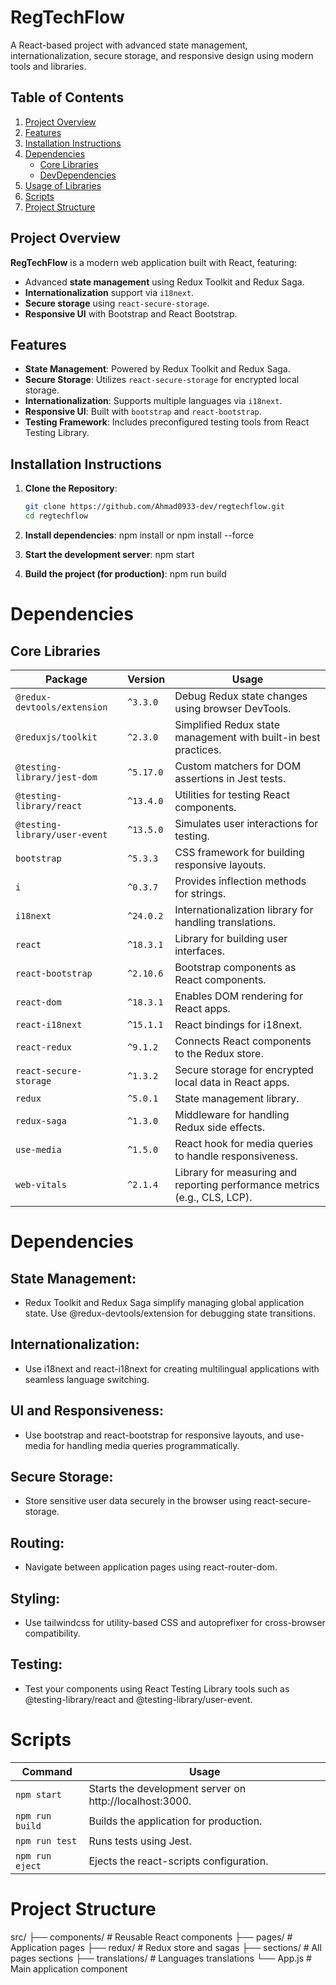 # **RegTechFlow**

A React-based project with advanced state management, internationalization, secure storage, and responsive design using modern tools and libraries.

## **Table of Contents**

1. [Project Overview](#project-overview)
2. [Features](#features)
3. [Installation Instructions](#installation-instructions)
4. [Dependencies](#dependencies)
   - [Core Libraries](#core-libraries)
   - [DevDependencies](#devdependencies)
5. [Usage of Libraries](#usage-of-libraries)
6. [Scripts](#scripts)
7. [Project Structure](#project-structure)

## **Project Overview**

**RegTechFlow** is a modern web application built with React, featuring:

- Advanced **state management** using Redux Toolkit and Redux Saga.
- **Internationalization** support via `i18next`.
- **Secure storage** using `react-secure-storage`.
- **Responsive UI** with Bootstrap and React Bootstrap.

## **Features**

- **State Management**: Powered by Redux Toolkit and Redux Saga.
- **Secure Storage**: Utilizes `react-secure-storage` for encrypted local storage.
- **Internationalization**: Supports multiple languages via `i18next`.
- **Responsive UI**: Built with `bootstrap` and `react-bootstrap`.
- **Testing Framework**: Includes preconfigured testing tools from React Testing Library.

## **Installation Instructions**

1. **Clone the Repository**:

   ```bash
   git clone https://github.com/Ahmad0933-dev/regtechflow.git
   cd regtechflow

   ```

2. **Install dependencies**:
   npm install or npm install --force

3. **Start the development server**:
   npm start

4. **Build the project (for production)**:
   npm run build

# **Dependencies**

## **Core Libraries**

| **Package**                   | **Version** | **Usage**                                                                 |
| ----------------------------- | ----------- | ------------------------------------------------------------------------- |
| `@redux-devtools/extension`   | `^3.3.0`    | Debug Redux state changes using browser DevTools.                         |
| `@reduxjs/toolkit`            | `^2.3.0`    | Simplified Redux state management with built-in best practices.           |
| `@testing-library/jest-dom`   | `^5.17.0`   | Custom matchers for DOM assertions in Jest tests.                         |
| `@testing-library/react`      | `^13.4.0`   | Utilities for testing React components.                                   |
| `@testing-library/user-event` | `^13.5.0`   | Simulates user interactions for testing.                                  |
| `bootstrap`                   | `^5.3.3`    | CSS framework for building responsive layouts.                            |
| `i`                           | `^0.3.7`    | Provides inflection methods for strings.                                  |
| `i18next`                     | `^24.0.2`   | Internationalization library for handling translations.                   |
| `react`                       | `^18.3.1`   | Library for building user interfaces.                                     |
| `react-bootstrap`             | `^2.10.6`   | Bootstrap components as React components.                                 |
| `react-dom`                   | `^18.3.1`   | Enables DOM rendering for React apps.                                     |
| `react-i18next`               | `^15.1.1`   | React bindings for i18next.                                               |
| `react-redux`                 | `^9.1.2`    | Connects React components to the Redux store.                             |
| `react-secure-storage`        | `^1.3.2`    | Secure storage for encrypted local data in React apps.                    |
| `redux`                       | `^5.0.1`    | State management library.                                                 |
| `redux-saga`                  | `^1.3.0`    | Middleware for handling Redux side effects.                               |
| `use-media`                   | `^1.5.0`    | React hook for media queries to handle responsiveness.                    |
| `web-vitals`                  | `^2.1.4`    | Library for measuring and reporting performance metrics (e.g., CLS, LCP). |

# **Dependencies**

## **State Management:**

- Redux Toolkit and Redux Saga simplify managing global application state. Use @redux-devtools/extension for debugging state transitions.

## **Internationalization:**

- Use i18next and react-i18next for creating multilingual applications with seamless language switching.

## **UI and Responsiveness:**

- Use bootstrap and react-bootstrap for responsive layouts, and use-media for handling media queries programmatically.

## **Secure Storage:**

- Store sensitive user data securely in the browser using react-secure-storage.

## **Routing:**

- Navigate between application pages using react-router-dom.

## **Styling:**

- Use tailwindcss for utility-based CSS and autoprefixer for cross-browser compatibility.

## **Testing:**

- Test your components using React Testing Library tools such as @testing-library/react and @testing-library/user-event.

# **Scripts**

| **Command**     | **Usage**                                               |
| --------------- | ------------------------------------------------------- |
| `npm start`     | Starts the development server on http://localhost:3000. |
| `npm run build` | Builds the application for production.                  |
| `npm run test`  | Runs tests using Jest.                                  |
| `npm run eject` | Ejects the react-scripts configuration.                 |

# **Project Structure**

src/
├── components/ # Reusable React components
├── pages/ # Application pages
├── redux/ # Redux store and sagas
├── sections/ # All pages sections
├── translations/ # Languages translations
└── App.js # Main application component
